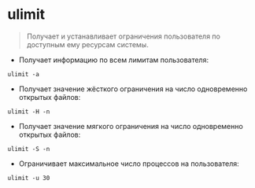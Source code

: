 # ulimit

> Получает и устанавливает ограничения пользователя по доступным ему ресурсам системы.

- Получает информацию по всем лимитам пользователя:

`ulimit -a`

- Получает значение жёсткого ограничения на число одновременно открытых файлов:

`ulimit -H -n`

- Получает значение мягкого ограничения на число одновременно открытых файлов:

`ulimit -S -n`

- Ограничивает максимальное число процессов на пользователя:

`ulimit -u 30`
